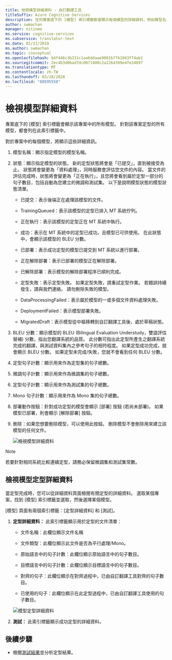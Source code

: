 ```yaml
---
title: 檢視模型詳細資料 - 自訂翻譯工具
titleSuffix: Azure Cognitive Services
description: 任何專案底下的 [模型] 索引標籤都會顯示每個模型的詳細資料，例如模型名稱、模型狀態、BLEU 分數、定型、微調、測試句子計數。
author: swmachan
manager: nitinme
ms.service: cognitive-services
ms.subservice: translator-text
ms.date: 02/21/2019
ms.author: swmachan
ms.topic: conceptual
ms.openlocfilehash: 64f446c3b331c1aa6ddaae9081b7f61943f74ab2
ms.sourcegitcommit: 2ec4b3d0bad7dc0071400c2a2264399e4fe34897
ms.translationtype: MT
ms.contentlocale: zh-TW
ms.lasthandoff: 03/28/2020
ms.locfileid: "68595558"
---
```

# <a name="view-model-details"></a>檢視模型詳細資料

專案底下的 [模型] 索引標籤會顯示該專案中的所有模型。 針對該專案定型的所有模型，都會列在此索引標籤中。

對於專案中的每個模型，將顯示這些詳細資訊。

1.  模型名稱：顯示指定模型的模型名稱。

2.  狀態：顯示指定模型的狀態。 新的定型狀態將會是「已提交」，直到被接受為止。 狀態將會變更為「資料處理」，同時服務會評估您文件的內容。 當文件的評估完成時，狀態將會變更為「正在執行」，且您將會看到屬於定型一部分的句子數目，包括自動為您建立的微調和測試集。 以下是說明模型狀態的模型狀態清單。

    -  已提交：表示後端正在處理該模型的文件。

    -  TrainingQueued：表示該模型的定型已排入 MT 系統佇列。

    -  正在執行：表示該模型的定型正在 MT 系統中執行。

    -  成功：表示在 MT 系統中的定型已成功，且模型已可供使用。 在此狀態中，會顯示該模型的 BLEU 分數。

    -  已部署：表示成功定型的模型已提交到 MT 系統以進行部署。

    -  正在解除部署：表示已部署的模型正在解除部署。

    -  已解除部署：表示模型的解除部署程序已順利完成。

    -  定型失敗：表示定型失敗。 如果定型失敗，請重試定型作業。 若錯誤持續發生，請與我們連絡。 請勿刪除失敗的模型。

    - DataProcessingFailed：表示屬於模型的一或多個文件資料處理失敗。

    - DeploymentFailed：表示模型部署失敗。

    - MigratedDraft：表示模型從中樞移轉到自訂翻譯工具後，處於草稿狀態。

4.  BLEU 分數：顯示模型的 BLEU (Bilingual Evaluation Understudy，雙語評估替補) 分數，指出您翻譯系統的品質。 此分數可指出此定型所產生之翻譯系統完成的翻譯，與測試資料集內之參考句子的相符程度。 如果定型成功完成，就會顯示 BLEU 分數。 如果定型未完成/失敗，您就不會看到任何 BLEU 分數。

5.  定型句子計數：顯示用來作為定型集的句子總數。

6.  微調句子計數：顯示用來作為微調集的句子總數。

7.  定型句子計數：顯示用來作為測試集的句子總數。

8.  Mono 句子計數：顯示用來作為 Mono 集的句子總數。

9.  部署動作按鈕：針對成功定型的模型會顯示 [部署] 按鈕 (若尚未部署)。 如果模型已部署，則會顯示 [解除部署] 按鈕。

10. 刪除：如果您想要刪除模型，可以使用此按鈕。 刪除模型不會刪除用來建立該模型的任何文件。

    ![檢視模型詳細資料](media/how-to/how-to-view-model-details.png)

>[!Note]
>若要針對相同系統比較連續定型，請務必保留微調集和測試集常數。

## <a name="view-model-training-details"></a>檢視模型定型詳細資料

當定型完成時，您可以從詳細資料頁面檢閱有關定型的詳細資料。 選取某個專案，找到 [模型] 索引標籤並選取，然後選擇某個模型。

[模型] 頁面有兩個索引標籤：[定型詳細資料] 和 [測試]。

1.  **定型詳細資料：** 此索引標籤顯示用於定型的文件清單：

    -  文件名稱：此欄位顯示文件名稱

    -  文件類型：此欄位顯示此文件是否為平行處理/Mono。

    -  原始語言中的句子計數：此欄位顯示原始語言中的句子數目。

    -  目標語言中的句子計數：此欄位顯示目標語言中的句子數目。

    -  對齊的句子：此欄位顯示在對齊過程中，已由自訂翻譯工具對齊的句子數目。

    -  已使用的句子：此欄位顯示在此定型過程中，已由自訂翻譯工具使用的句子數目。

    ![模型定型詳細資料](media/how-to/how-to-model-training-details.png)

2.  **測試：** 此索引標籤顯示成功定型的詳細資料。

## <a name="next-steps"></a>後續步驟

- 檢閱[測試結果](how-to-view-system-test-results.md)並分析定型結果。
